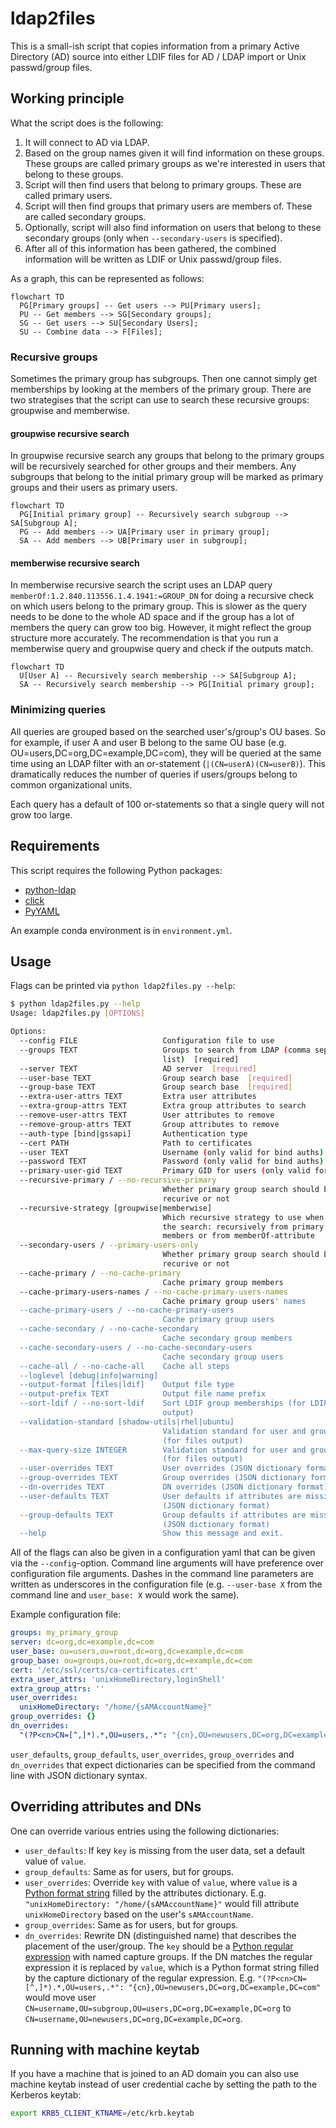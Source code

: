 # ldap2files

This is a small-ish script that copies information from a
primary Active Directory (AD) source into either LDIF files
for AD / LDAP import or Unix passwd/group files.

## Working principle

What the script does is the following:
1. It will connect to AD via LDAP.
2. Based on the group names given it will find information on these groups. These groups
   are called primary groups as we're interested in users that belong to these groups.
3. Script will then find users that belong to primary groups. These are called primary
   users.
4. Script will then find groups that primary users are members of. These are called
   secondary groups.
5. Optionally, script will also find information on users that belong to these secondary
   groups (only when `--secondary-users` is specified).
6. After all of this information has been gathered, the combined information will be written
   as LDIF or Unix passwd/group files.

As a graph, this can be represented as follows:

```mermaid
flowchart TD
  PG[Primary groups] -- Get users --> PU[Primary users];
  PU -- Get members --> SG[Secondary groups];
  SG -- Get users --> SU[Secondary Users];
  SU -- Combine data --> F[Files];
```

### Recursive groups

Sometimes the primary group has subgroups. Then one cannot simply get memberships by looking
at the members of the primary group. There are two strategises that the script can use to
search these recursive groups: groupwise and memberwise.

#### groupwise recursive search

In groupwise recursive search any groups that belong to the primary groups will be recursively
searched for other groups and their members. Any subgroups that belong to the initial primary
group will be marked as primary groups and their users as primary users.

```mermaid
flowchart TD
  PG[Initial primary group] -- Recursively search subgroup --> SA[Subgroup A];
  PG -- Add members --> UA[Primary user in primary group];
  SA -- Add members --> UB[Primary user in subgroup];
```

#### memberwise recursive search

In memberwise recursive search the script uses an LDAP query
`memberOf:1.2.840.113556.1.4.1941:=GROUP_DN` for doing a recursive check on which users
belong to the primary group. This is slower as the query needs to be done to the whole
AD space and if the group has a lot of members the query can grow too big. However,
it might reflect the group structure more accurately. The recommendation is that you
run a memberwise query and groupwise query and check if the outputs match.

```mermaid
flowchart TD
  U[User A] -- Recursively search membership --> SA[Subgroup A];
  SA -- Recursively search membership --> PG[Initial primary group];
```

### Minimizing queries

All queries are grouped based on the searched user's/group's OU bases.
So for example, if user A and user B belong to the same OU base
(e.g. OU=users,DC=org,DC=example,DC=com), they will be queried at the same
time using an LDAP filter with an or-statement (`|(CN=userA)(CN=userB)`).
This dramatically reduces the number of queries if users/groups belong to
common organizational units.

Each query has a default of 100 or-statements so that a single query will
not grow too large.

## Requirements

This script requires the following Python packages:
- [python-ldap](https://www.python-ldap.org/)
- [click](https://click.palletsprojects.com/)
- [PyYAML](https://pyyaml.org)

An example conda environment is in `environment.yml`.

## Usage

Flags can be printed via `python ldap2files.py --help`:

```sh
$ python ldap2files.py --help
Usage: ldap2files.py [OPTIONS]

Options:
  --config FILE                   Configuration file to use
  --groups TEXT                   Groups to search from LDAP (comma separated
                                  list)  [required]
  --server TEXT                   AD server  [required]
  --user-base TEXT                Group search base  [required]
  --group-base TEXT               Group search base  [required]
  --extra-user-attrs TEXT         Extra user attributes
  --extra-group-attrs TEXT        Extra group attributes to search
  --remove-user-attrs TEXT        User attributes to remove
  --remove-group-attrs TEXT       Group attributes to remove
  --auth-type [bind|gssapi]       Authentication type
  --cert PATH                     Path to certificates
  --user TEXT                     Username (only valid for bind auths)
  --password TEXT                 Password (only valid for bind auths)
  --primary-user-gid TEXT         Primary GID for users (only valid for files)
  --recursive-primary / --no-recursive-primary
                                  Whether primary group search should be
                                  recurive or not
  --recursive-strategy [groupwise|memberwise]
                                  Which recursive strategy to use when doing
                                  the search: recursively from primary groups
                                  members or from memberOf-attribute
  --secondary-users / --primary-users-only
                                  Whether primary group search should be
                                  recurive or not
  --cache-primary / --no-cache-primary
                                  Cache primary group members
  --cache-primary-users-names / --no-cache-primary-users-names
                                  Cache primary group users' names
  --cache-primary-users / --no-cache-primary-users
                                  Cache primary group users
  --cache-secondary / --no-cache-secondary
                                  Cache secondary group members
  --cache-secondary-users / --no-cache-secondary-users
                                  Cache secondary group users
  --cache-all / --no-cache-all    Cache all steps
  --loglevel [debug|info|warning]
  --output-format [files|ldif]    Output file type
  --output-prefix TEXT            Output file name prefix
  --sort-ldif / --no-sort-ldif    Sort LDIF group memberships (for LDIF
                                  output)
  --validation-standard [shadow-utils|rhel|ubuntu]
                                  Validation standard for user and group names
                                  (for files output)
  --max-query-size INTEGER        Validation standard for user and group names
                                  (for files output)
  --user-overrides TEXT           User overrides (JSON dictionary format)
  --group-overrides TEXT          Group overrides (JSON dictionary format)
  --dn-overrides TEXT             DN overrides (JSON dictionary format)
  --user-defaults TEXT            User defaults if attributes are missing
                                  (JSON dictionary format)
  --group-defaults TEXT           Group defaults if attributes are missing
                                  (JSON dictionary format)
  --help                          Show this message and exit.
```

All of the flags can also be given in a configuration yaml that can be
given via the `--config`-option. Command line arguments will have preference
over configuration file arguments. Dashes in the command line parameters are
written as underscores in the configuration file (e.g. `--user-base X` from
the command line and `user_base: X` would work the same).

Example configuration file:
```yml
groups: my_primary_group
server: dc=org,dc=example,dc=com
user_base: ou=users,ou=root,dc=org,dc=example,dc=com
group_base: ou=groups,ou=root,dc=org,dc=example,dc=com
cert: '/etc/ssl/certs/ca-certificates.crt'
extra_user_attrs: 'unixHomeDirectory,loginShell'
extra_group_attrs: ''
user_overrides:
  unixHomeDirectory: "/home/{sAMAccountName}"
group_overrides: {}
dn_overrides:
  "(?P<cn>CN=[^,]*).*,OU=users,.*": "{cn},OU=newusers,DC=org,DC=example,DC=com"
```

`user_defaults`, `group_defaults`, `user_overrides`, `group_overrides` and
`dn_overrides` that expect dictionaries can be specified from the command line with JSON
dictionary syntax.

## Overriding attributes and DNs

One can override various entries using the following dictionaries:

- `user_defaults`: If key `key` is missing from the user data, set a default value of `value`.
- `group_defaults`: Same as for users, but for groups.
- `user_overrides`: Override `key` with value of `value`, where `value` is a
  [Python format string](https://docs.python.org/3/library/string.html#formatstrings)
  filled by the attributes dictionary. E.g. `"unixHomeDirectory: "/home/{sAMAccountName}"`
  would fill attribute `unixHomeDirectory` based on the user's `sAMAccountName`.
- `group_overrides`: Same as for users, but for groups.
- `dn_overrides`: Rewrite DN (distinguished name) that describes the placement of the user/group.
  The `key` should be a
  [Python regular expression](https://docs.python.org/3/library/re.html#regular-expression-syntax)
  with named capture groups. If the DN matches the regular expression it is replaced by `value`,
  which is a Python format string filled by the capture dictionary of the regular expression.
  E.g. `"(?P<cn>CN=[^,]*).*,OU=users,.*": "{cn},OU=newusers,DC=org,DC=example,DC=com"` would
  move user `CN=username,OU=subgroup,OU=users,DC=org,DC=example,DC=org` to
  `CN=username,OU=newusers,DC=org,DC=example,DC=org`.

## Running with machine keytab

If you have a machine that is joined to an AD domain you can also use machine keytab
instead of user credential cache by setting the path to the Kerberos keytab:

```sh
export KRB5_CLIENT_KTNAME=/etc/krb.keytab
```
